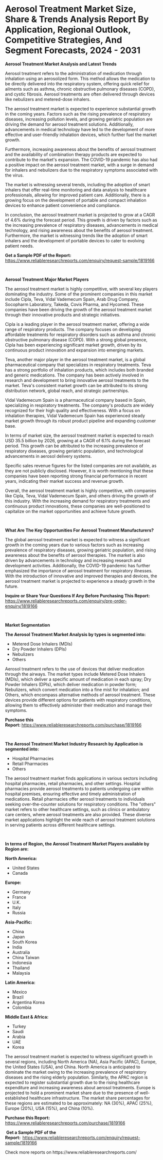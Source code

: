 <p><h1>Aerosol Treatment Market Size, Share & Trends Analysis Report By Application, Regional Outlook, Competitive Strategies, And Segment Forecasts, 2024 - 2031</h1></p><p><strong>Aerosol Treatment Market Analysis and Latest Trends</strong></p>
<p><p>Aerosol treatment refers to the administration of medication through inhalation using an aerosolized form. This method allows the medication to be directly delivered into the respiratory system, offering quick relief for ailments such as asthma, chronic obstructive pulmonary diseases (COPD), and cystic fibrosis. Aerosol treatments are often delivered through devices like nebulizers and metered-dose inhalers.</p><p>The aerosol treatment market is expected to experience substantial growth in the coming years. Factors such as the rising prevalence of respiratory diseases, increasing pollution levels, and growing geriatric population are driving the demand for aerosol treatment solutions. Additionally, advancements in medical technology have led to the development of more effective and user-friendly inhalation devices, which further fuel the market growth.</p><p>Furthermore, increasing awareness about the benefits of aerosol treatment and the availability of combination therapy products are expected to contribute to the market's expansion. The COVID-19 pandemic has also had a positive impact on the aerosol treatment market, with a surge in demand for inhalers and nebulizers due to the respiratory symptoms associated with the virus.</p><p>The market is witnessing several trends, including the adoption of smart inhalers that offer real-time monitoring and data analysis to healthcare professionals, allowing for improved patient care. Additionally, there is a growing focus on the development of portable and compact inhalation devices to enhance patient convenience and compliance.</p><p>In conclusion, the aerosol treatment market is projected to grow at a CAGR of 4.6% during the forecast period. This growth is driven by factors such as the increasing prevalence of respiratory diseases, advancements in medical technology, and rising awareness about the benefits of aerosol treatment. Furthermore, the market is witnessing trends like the adoption of smart inhalers and the development of portable devices to cater to evolving patient needs.</p></p>
<p><strong>Get a Sample PDF of the Report:&nbsp;</strong> <a href="https://www.reliableresearchreports.com/enquiry/request-sample/1819166">https://www.reliableresearchreports.com/enquiry/request-sample/1819166</a></p>
<p>&nbsp;</p>
<p><strong>Aerosol Treatment Major Market Players</strong></p>
<p><p>The aerosol treatment market is highly competitive, with several key players dominating the industry. Some of the prominent companies in this market include Cipla, Teva, Vidal Vademecum Spain, Arab Drug Company, Socopharm Laboratory, Takeda, Covis Pharma, and Hycomed. These companies have been driving the growth of the aerosol treatment market through their innovative products and strategic initiatives.</p><p>Cipla is a leading player in the aerosol treatment market, offering a wide range of respiratory products. The company focuses on developing affordable treatments for respiratory disorders such as asthma and chronic obstructive pulmonary disease (COPD). With a strong global presence, Cipla has been experiencing significant market growth, driven by its continuous product innovation and expansion into emerging markets.</p><p>Teva, another major player in the aerosol treatment market, is a global pharmaceutical company that specializes in respiratory treatments. Teva has a strong portfolio of inhalation products, which includes both branded and generic medications. The company has been actively involved in research and development to bring innovative aerosol treatments to the market. Teva's consistent market growth can be attributed to its strong distribution network, global reach, and strategic partnerships.</p><p>Vidal Vademecum Spain is a pharmaceutical company based in Spain, specializing in respiratory treatments. The company's products are widely recognized for their high quality and effectiveness. With a focus on inhalation therapies, Vidal Vademecum Spain has experienced steady market growth through its robust product pipeline and expanding customer base.</p><p>In terms of market size, the aerosol treatment market is expected to reach USD 35.5 billion by 2026, growing at a CAGR of 6.1% during the forecast period. This growth can be attributed to the increasing prevalence of respiratory diseases, growing geriatric population, and technological advancements in aerosol delivery systems.</p><p>Specific sales revenue figures for the listed companies are not available, as they are not publicly disclosed. However, it is worth mentioning that these companies have been reporting strong financial performance in recent years, indicating their market success and revenue growth.</p><p>Overall, the aerosol treatment market is highly competitive, with companies like Cipla, Teva, Vidal Vademecum Spain, and others driving the growth of this industry. With the increasing demand for respiratory treatments and continuous product innovations, these companies are well-positioned to capitalize on the market opportunities and achieve future growth.</p></p>
<p>&nbsp;</p>
<p><strong>What Are The Key Opportunities For Aerosol Treatment Manufacturers?</strong></p>
<p><p>The global aerosol treatment market is expected to witness a significant growth in the coming years due to various factors such as increasing prevalence of respiratory diseases, growing geriatric population, and rising awareness about the benefits of aerosol therapies. The market is also driven by advancements in technology and increasing research and development activities. Additionally, the COVID-19 pandemic has further emphasized the importance of aerosol treatment for respiratory illnesses. With the introduction of innovative and improved therapies and devices, the aerosol treatment market is projected to experience a steady growth in the future.</p></p>
<p><strong>Inquire or Share Your Questions If Any Before Purchasing This Report:</strong> <a href="https://www.reliableresearchreports.com/enquiry/pre-order-enquiry/1819166">https://www.reliableresearchreports.com/enquiry/pre-order-enquiry/1819166</a></p>
<p>&nbsp;</p>
<p><strong>Market Segmentation</strong></p>
<p><strong>The Aerosol Treatment Market Analysis by types is segmented into:</strong></p>
<p><ul><li>Metered Dose Inhalers (MDIs)</li><li>Dry Powder Inhalers (DPIs)</li><li>Nebulizers</li><li>Others</li></ul></p>
<p><p>Aerosol treatment refers to the use of devices that deliver medication through the airways. The market types include Metered Dose Inhalers (MDIs), which deliver a specific amount of medication in each spray; Dry Powder Inhalers (DPIs), which deliver medication in powder form; Nebulizers, which convert medication into a fine mist for inhalation; and Others, which encompass alternative methods of aerosol treatment. These devices provide different options for patients with respiratory conditions, allowing them to effectively administer their medication and manage their symptoms.</p></p>
<p><strong>Purchase this Report:&nbsp;</strong><a href="https://www.reliableresearchreports.com/purchase/1819166">https://www.reliableresearchreports.com/purchase/1819166</a></p>
<p>&nbsp;</p>
<p><strong>The Aerosol Treatment Market Industry Research by Application is segmented into:</strong></p>
<p><ul><li>Hospital Pharmacies</li><li>Retail Pharmacies</li><li>Others</li></ul></p>
<p><p>The aerosol treatment market finds applications in various sectors including hospital pharmacies, retail pharmacies, and other settings. Hospital pharmacies provide aerosol treatments to patients undergoing care within hospital premises, ensuring effective and timely administration of medications. Retail pharmacies offer aerosol treatments to individuals seeking over-the-counter solutions for respiratory conditions. The "others" market refers to other healthcare settings, such as clinics or ambulatory care centers, where aerosol treatments are also provided. These diverse market applications highlight the wide reach of aerosol treatment solutions in serving patients across different healthcare settings.</p></p>
<p>&nbsp;</p>
<p><strong>In terms of Region, the Aerosol Treatment Market Players available by Region are:</strong></p>
<p>
    <p> <strong> North America: </strong>
        <ul>
            <li>United States</li>
            <li>Canada</li>
        </ul>
        </p> 
    <p> <strong> Europe: </strong>
        <ul>
            <li>Germany</li>
            <li>France</li>
            <li>U.K.</li>
            <li>Italy</li>
            <li>Russia</li>
        </ul>
        </p> 
    <p> <strong> Asia-Pacific: </strong>
        <ul>
            <li>China</li>
            <li>Japan</li>
            <li>South Korea</li>
            <li>India</li>
            <li>Australia</li>
            <li>China Taiwan</li>
            <li>Indonesia</li>
            <li>Thailand</li>
            <li>Malaysia</li>
        </ul>
        </p> 
    <p> <strong> Latin America: </strong>
        <ul>
            <li>Mexico</li>
            <li>Brazil</li>
            <li>Argentina Korea</li>
            <li>Colombia</li>
        </ul>
        </p> 
    <p> <strong> Middle East & Africa: </strong>
        <ul>
            <li>Turkey</li>
            <li>Saudi</li>
            <li>Arabia</li>
            <li>UAE</li>
            <li>Korea</li>
        </ul>
    </p>
    </p>
<p><p>The aerosol treatment market is expected to witness significant growth in several regions, including North America (NA), Asia Pacific (APAC), Europe, the United States (USA), and China. North America is anticipated to dominate the market owing to the increasing prevalence of respiratory diseases and the rising elderly population. Similarly, the APAC region is expected to register substantial growth due to the rising healthcare expenditure and increasing awareness about aerosol treatments. Europe is projected to hold a prominent market share due to the presence of well-established healthcare infrastructure. The market share percentages for these regions are estimated to be approximately: NA (30%), APAC (25%), Europe (20%), USA (15%), and China (10%).</p></p>
<p><strong>Purchase this Report: </strong><a href="https://www.reliableresearchreports.com/purchase/1819166">https://www.reliableresearchreports.com/purchase/1819166</a></p>
<p>&nbsp;<strong>Get a Sample PDF of the Report:&nbsp;&nbsp;</strong><a href="https://www.reliableresearchreports.com/enquiry/request-sample/1819166">https://www.reliableresearchreports.com/enquiry/request-sample/1819166</a></p>
<p><strong></strong></p>
<p>Check more reports on https://www.reliableresearchreports.com/</p>